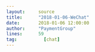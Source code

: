 ```yaml
---
layout:     source 
title:      "2018-01-06-WeChat"
date:       2018-01-06 12:00:00
author:     "PaymentGroup"
lines:      59 
tag:		  [chat]
---
```

